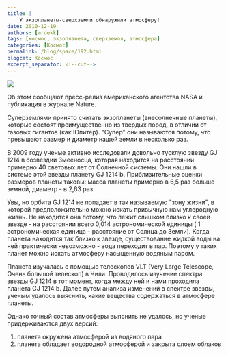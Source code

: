 ```yaml
---
title: |
    У экзопланеты-сверхземли обнаружили атмосферу!
date: 2010-12-19
authors: [mrdekk]
tags: [космос, экзопланета, сверхземля, атмосфера]
categories: [Космос]
permalink: /blog/space/192.html
blogcat: Космос
excerpt_separator: <!--cut-->
---
```



![](http://itw66.ru/uploads/images/00/00/01/2010/12/19/5ded81.jpg)


Об этом сообщают пресс-релиз американского агентства NASA и публикация в журнале Nature.

Суперземлями принято считать экзопланеты (внесолнечные планеты), которые состоят преимущественно из твердых пород, в отличии от газовых гигантов (как Юпитер). "Супер" они называются потому, что превышают размер и диаметр нашей земли в несколько раз. 

В 2009 году ученые активно исследовали довольно тусклую звезду GJ 1214 в созвездии Змееносца, которая находится на расстоянии примерно 40 световых лет от Солнечной системы. Они  нашли в системе этой звезды планету GJ 1214 b. Приблизительные оценки размеров планеты таковы: масса планеты примерно в 6,5 раз больше земной, диаметр - в 2,63 раз.

<!--cut-->

Увы, но орбита GJ 1214 не попадает в так называемую "зону жизни", в которой предположительно можно искать привычную нам углеродную жизнь. Не находится она потому, что лежит слишком близко к своей звезде - на расстоянии всего 0,014 астрономической единицы ( 1 астрономическая единица - расстояние от Солнца до Земли). Когда планета находится так близко к звезде, существование жидкой воды на ней практически невозможно - вода переходит в пар. Поэтому у таких планет можно искать атмосферу насыщенную водяным паром.

Планета изучалась с помощью телескопов VLT (Very Large Telescope, Очень большой телескоп) в Чили. Проводилось изучение спектра звезды GJ 1214 в тот момент, когда между ней и нами проходила планета GJ 1214 b. Далее путем анализа изменений в спектре звезды, ученым удалось выяснить, какие вещества содержаться в атмосфере планеты.

Однако точный состав атмосферы выяснить не удалось, но ученые придерживаются двух версий:

1. планета окружена атмосферой из водяного пара
2. планета обладает водородной атмосферой и закрыта слоем облаков
